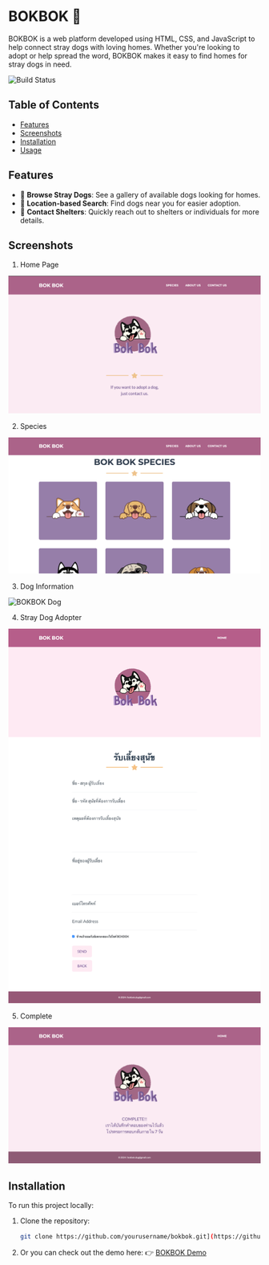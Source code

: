 # BOKBOK 🐾

BOKBOK is a web platform developed using HTML, CSS, and JavaScript to help connect stray dogs with loving homes. Whether you're looking to adopt or help spread the word, BOKBOK makes it easy to find homes for stray dogs in need.

![Build Status](https://img.shields.io/badge/build-Complete-brightgreen)

## Table of Contents
- [Features](#features)
- [Screenshots](#screenshots)
- [Installation](#installation)
- [Usage](#usage)

## Features
- 🐶 **Browse Stray Dogs**: See a gallery of available dogs looking for homes.
- 📍 **Location-based Search**: Find dogs near you for easier adoption.
- 💬 **Contact Shelters**: Quickly reach out to shelters or individuals for more details.

## Screenshots
1. Home Page

![BOKBOK Home](https://github.com/SetthananP/BOKBOK/blob/main/imagesREADME/bokbokhome.png?raw=true)

2. Species

![BOKBOK Species](https://github.com/SetthananP/BOKBOK/blob/main/imagesREADME/bokbokspecies.png?raw=true)

3. Dog Information

![BOKBOK Dog](https://github.com/SetthananP/BOKBOK/blob/main/imagesREADME/bokbokdog.png?raw=true)

4. Stray Dog Adopter
   
![BOKBOK Adopter](https://github.com/SetthananP/BOKBOK/blob/main/imagesREADME/bokbokinformation.png?raw=true)

5. Complete
   
![BOKBOK Adopter](https://github.com/SetthananP/BOKBOK/blob/main/imagesREADME/bokbokcomplete.png?raw=true)
   

## Installation
To run this project locally:

1. Clone the repository:
   ```bash
   git clone https://github.com/yourusername/bokbok.git](https://github.com/SetthananP/BOKBOK.git
   
2. Or you can check out the demo here:
👉 <a href="https://bokbok-official.onrender.com/" target="_blank">BOKBOK Demo</a>
